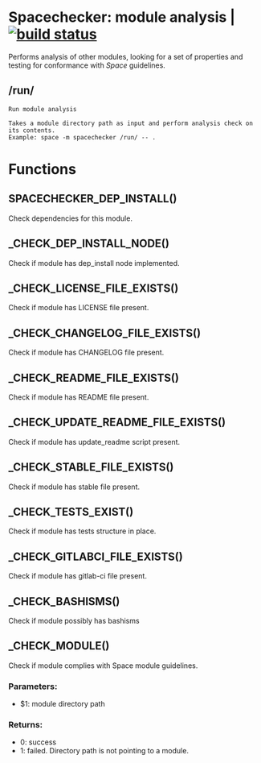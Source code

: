 # Spacechecker: module analysis | [![build status](https://gitlab.com/space-sh/spacechecker/badges/master/build.svg)](https://gitlab.com/space-sh/spacechecker/commits/master)

Performs analysis of other modules, looking for a set of properties and testing for conformance with _Space_ guidelines.



## /run/
	Run module analysis

	Takes a module directory path as input and perform analysis check on its contents.
	Example: space -m spacechecker /run/ -- .
	


# Functions 

## SPACECHECKER\_DEP\_INSTALL()  
  
  
  
Check dependencies for this module.  
  
  
  
## \_CHECK\_DEP\_INSTALL\_NODE()  
  
  
  
Check if module has dep\_install node implemented.  
  
  
  
## \_CHECK\_LICENSE\_FILE\_EXISTS()  
  
  
  
Check if module has LICENSE file present.  
  
  
  
## \_CHECK\_CHANGELOG\_FILE\_EXISTS()  
  
  
  
Check if module has CHANGELOG file present.  
  
  
  
## \_CHECK\_README\_FILE\_EXISTS()  
  
  
  
Check if module has README file present.  
  
  
  
## \_CHECK\_UPDATE\_README\_FILE\_EXISTS()  
  
  
  
Check if module has update\_readme script present.  
  
  
  
## \_CHECK\_STABLE\_FILE\_EXISTS()  
  
  
  
Check if module has stable file present.  
  
  
  
## \_CHECK\_TESTS\_EXIST()  
  
  
  
Check if module has tests structure in place.  
  
  
  
## \_CHECK\_GITLABCI\_FILE\_EXISTS()  
  
  
  
Check if module has gitlab-ci file present.  
  
  
  
## \_CHECK\_BASHISMS()  
  
  
  
Check if module possibly has bashisms  
  
  
  
## \_CHECK\_MODULE()  
  
  
  
Check if module complies with Space module guidelines.  
  
### Parameters:  
- $1: module directory path  
  
### Returns:  
- 0: success  
- 1: failed. Directory path is not pointing to a module.  
  
  
  
